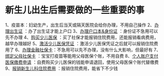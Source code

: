 # 新生儿出生后需要做的一些重要的事

1、疫苗本：妇幼生产，出生后当天或隔天医院会给你办理，不用自己操作
2、[办理出生证](办理出生证.md) ：办了出生证才能上户口
3、[办理户口本&身份证](办理户口本&身份证.md) ：身份证不急用可以先不办理
4、[购买少儿医保](购买少儿医保.md) ：买了社保才能报销住院费用，还能报销看病费用，越早办理越好
5、[激活少儿医保凭证](激活少儿医保凭证.md) ：激活少儿医保凭证之后就可以报销住院费用了
6、[办理金融社保卡](办理金融社保卡.md)：不急用可以先不办理，没有什么大影响，但最好有
7、[绑定父母社保卡](绑定父母社保卡.md) ：宝宝打疫苗等能用父母医保个账，不用自费
8、[个人账户支付医保缴费申请](个人账户支付医保缴费申请.md) ：自费购买少儿医保的钱能申请退回，使用父母医保个账代替缴费
9、[报销新生儿科住院费用](报销新生儿科住院费用.md) ：报销住院费用，能省下不少钱


